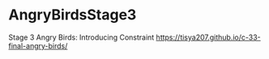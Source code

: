 # AngryBirdsStage3
Stage 3 Angry Birds: Introducing Constraint
https://tisya207.github.io/c-33-final-angry-birds/
